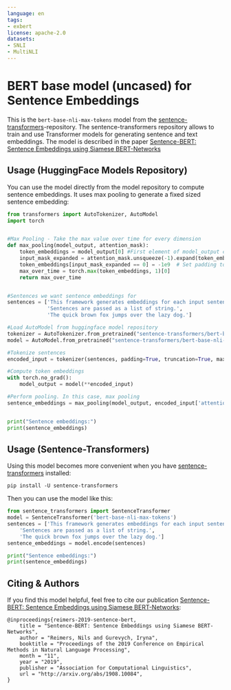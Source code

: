 ```yaml
---
language: en
tags:
- exbert
license: apache-2.0
datasets:
- SNLI
- MultiNLI
---
```


# BERT base model (uncased) for Sentence Embeddings
This is the `bert-base-nli-max-tokens` model from the [sentence-transformers](https://github.com/UKPLab/sentence-transformers)-repository. The sentence-transformers repository allows to train and use Transformer models for generating sentence and text embeddings. 
The model is described in  the paper  [Sentence-BERT: Sentence Embeddings using Siamese BERT-Networks](https://arxiv.org/abs/1908.10084)

## Usage (HuggingFace Models Repository)

You can use the model directly from the model repository to compute sentence embeddings. It uses max pooling to generate a fixed sized sentence embedding:
```python
from transformers import AutoTokenizer, AutoModel
import torch


#Max Pooling - Take the max value over time for every dimension
def max_pooling(model_output, attention_mask):
    token_embeddings = model_output[0] #First element of model_output contains all token embeddings
    input_mask_expanded = attention_mask.unsqueeze(-1).expand(token_embeddings.size()).float()
    token_embeddings[input_mask_expanded == 0] = -1e9  # Set padding tokens to large negative value
    max_over_time = torch.max(token_embeddings, 1)[0]
    return max_over_time


#Sentences we want sentence embeddings for
sentences = ['This framework generates embeddings for each input sentence',
             'Sentences are passed as a list of string.',
             'The quick brown fox jumps over the lazy dog.']

#Load AutoModel from huggingface model repository
tokenizer = AutoTokenizer.from_pretrained("sentence-transformers/bert-base-nli-max-tokens")
model = AutoModel.from_pretrained("sentence-transformers/bert-base-nli-max-tokens")

#Tokenize sentences
encoded_input = tokenizer(sentences, padding=True, truncation=True, max_length=128, return_tensors='pt')

#Compute token embeddings
with torch.no_grad():
    model_output = model(**encoded_input)

#Perform pooling. In this case, max pooling
sentence_embeddings = max_pooling(model_output, encoded_input['attention_mask'])


print("Sentence embeddings:")
print(sentence_embeddings)
```

## Usage (Sentence-Transformers)
Using this model becomes more convenient when you have [sentence-transformers](https://github.com/UKPLab/sentence-transformers) installed:
```
pip install -U sentence-transformers
```

Then you can use the model like this:
```python
from sentence_transformers import SentenceTransformer
model = SentenceTransformer('bert-base-nli-max-tokens')
sentences = ['This framework generates embeddings for each input sentence',
    'Sentences are passed as a list of string.', 
    'The quick brown fox jumps over the lazy dog.']
sentence_embeddings = model.encode(sentences)

print("Sentence embeddings:")
print(sentence_embeddings)
```


## Citing & Authors
If you find this model helpful, feel free to cite our publication [Sentence-BERT: Sentence Embeddings using Siamese BERT-Networks](https://arxiv.org/abs/1908.10084):
``` 
@inproceedings{reimers-2019-sentence-bert,
    title = "Sentence-BERT: Sentence Embeddings using Siamese BERT-Networks",
    author = "Reimers, Nils and Gurevych, Iryna",
    booktitle = "Proceedings of the 2019 Conference on Empirical Methods in Natural Language Processing",
    month = "11",
    year = "2019",
    publisher = "Association for Computational Linguistics",
    url = "http://arxiv.org/abs/1908.10084",
}
```
